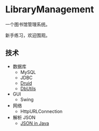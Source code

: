 # LibraryManagement

一个图书馆管理系统。

新手练习，欢迎围观。

## 技术

- 数据库
  - MySQL
  - JDBC
  - [Druid](https://github.com/alibaba/druid) 
  - [DbUtils](https://commons.apache.org/proper/commons-dbutils/)
- GUI
  - Swing
- 网络
  - HttpURLConnection
- 解析 JSON
  - [JSON in Java](https://github.com/stleary/JSON-java)
